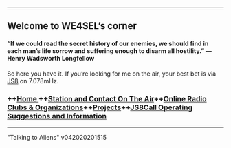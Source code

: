 
----------

## Welcome to WE4SEL’s corner 

#### “If we could read the secret history of our enemies, we should find in each man’s life sorrow and suffering enough to disarm all hostility.” ― Henry Wadsworth Longfellow

So here you have it. If you’re looking for me on the air, your best bet is via  [JS8](http://js8call.com/)  on 7.078mHz.


### ++[Home ](index.md) ++[Station and Contact On The Air](ontheair.md)++[Online Radio Clubs & Organizations](hclubs.md)++[Projects](projects.md)++[JS8Call Operating Suggestions and Information](js8opsuggestions.md)
---


  "Talking to Aliens"
v042020201515
<!--stackedit_data:
eyJoaXN0b3J5IjpbNDkwMTMwNzg4LC0xNjIyMDQ4Mzc3LDY4OT
Y0MDUxMiwtNzc3MjUxODgwLC0zMzY4MjgyMDAsMTUwMDE3ODY1
MywyMDMzOTE1NCwtODI2MjA4NDM0XX0=
-->